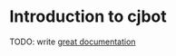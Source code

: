 # Introduction to cjbot

TODO: write [great documentation](http://jacobian.org/writing/great-documentation/what-to-write/)
